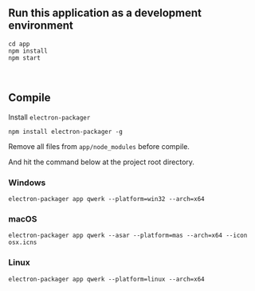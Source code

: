 ## Run this application as a development environment
```
cd app
npm install
npm start
```
&nbsp;

## Compile
Install `electron-packager`
```
npm install electron-packager -g
```

Remove all files from `app/node_modules` before compile.

And hit the command below at the project root directory.

### Windows
```
electron-packager app qwerk --platform=win32 --arch=x64
```

### macOS
```
electron-packager app qwerk --asar --platform=mas --arch=x64 --icon osx.icns
```

### Linux
```
electron-packager app qwerk --platform=linux --arch=x64
```
